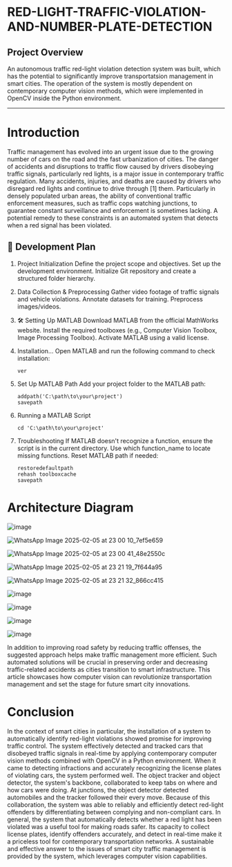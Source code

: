 # RED-LIGHT-TRAFFIC-VIOLATION-AND-NUMBER-PLATE-DETECTION

## Project Overview
An autonomous traffic red-light violation detection system was built, which has the potential to significantly improve transportatsion management in smart cities. The operation of the system is mostly dependent on contemporary computer vision methods, which were implemented in OpenCV inside the Python environment. 

--- 

# Introduction
Traffic management has evolved into an urgent issue due to the growing number of cars on the road and the fast urbanization of cities. The danger of accidents and disruptions to traffic flow caused by drivers disobeying traffic signals, particularly red lights, is a major issue in contemporary traffic regulation. Many accidents, injuries, and deaths are caused by drivers who disregard red lights and continue to drive through [1] them. Particularly in densely populated urban areas, the ability of conventional traffic enforcement measures, such as traffic cops watching junctions, to guarantee constant surveillance and enforcement is sometimes lacking. A potential remedy to these constraints is an automated system that detects when a red signal has been violated.

## 🚀 Development Plan

1. Project Initialization
  Define the project scope and objectives.
  Set up the development environment.
  Initialize Git repository and create a structured folder hierarchy.

2. Data Collection & Preprocessing
  Gather video footage of traffic signals and vehicle violations.
  Annotate datasets for training.
  Preprocess images/videos.

3. 🛠 Setting Up MATLAB
  Download MATLAB from the official MathWorks website.
  Install the required toolboxes (e.g., Computer Vision Toolbox, Image Processing Toolbox).
  Activate MATLAB using a valid license.

4. Installation...
  Open MATLAB and run the following command to check installation:
   ```
   ver
   ```

5. Set Up MATLAB Path
   Add your project folder to the MATLAB path:
   ```
   addpath('C:\path\to\your\project')
   savepath

   ```

6. Running a MATLAB Script
   ```
   cd 'C:\path\to\your\project'

   ```

7. Troubleshooting
  If MATLAB doesn't recognize a function, ensure the script is in the current directory.
  Use which function_name to locate missing functions.
  Reset MATLAB path if needed:
    ```
    restoredefaultpath
    rehash toolboxcache
    savepath
    ```

    
# Architecture Diagram 
![image](https://github.com/user-attachments/assets/4b2d13b9-31d4-48b7-a4df-e4fd6fc1bea2)



![WhatsApp Image 2025-02-05 at 23 00 10_7ef5e659](https://github.com/user-attachments/assets/506e9321-1024-4342-b4a8-4abf6bc9e0a0)

![WhatsApp Image 2025-02-05 at 23 00 41_48e2550c](https://github.com/user-attachments/assets/8409c50e-abaa-4f25-b53e-f4d868aacd84)

![WhatsApp Image 2025-02-05 at 23 21 19_7f644a95](https://github.com/user-attachments/assets/be910a23-eda8-41ba-8674-11e9adfe6c90)

![WhatsApp Image 2025-02-05 at 23 21 32_866cc415](https://github.com/user-attachments/assets/ad93ff1d-2875-4787-9b4a-8a760072622b)

![image](https://github.com/user-attachments/assets/c927f744-bd95-4d78-a97f-61762b7a0bce)

![image](https://github.com/user-attachments/assets/8a755611-775b-411a-837f-a6cf51fd0991)

![image](https://github.com/user-attachments/assets/81d30275-baa5-468b-9b2b-c3db22062e91)

![image](https://github.com/user-attachments/assets/02a1cdad-0410-484e-abba-41cc3b2cf46f)




In addition to improving road safety by reducing traffic offenses, the suggested approach helps make traffic management more efficient. Such automated solutions will be crucial in preserving order and decreasing traffic-related accidents as cities transition to smart infrastructure. This article showcases how computer vision can revolutionize transportation management and set the stage for future smart city innovations.

# Conclusion
In the context of smart cities in particular, the installation of a system to automatically identify red-light violations showed promise for improving traffic control. The system effectively detected and tracked cars that disobeyed traffic signals in real-time by applying contemporary computer vision methods combined with OpenCV in a Python environment. When it came to detecting infractions and accurately recognizing the license plates of violating cars, the system performed well.
The object tracker and object detector, the system's backbone, collaborated to keep tabs on where and how cars were doing. At junctions, the object detector detected automobiles and the tracker followed their every move. Because of this collaboration, the system was able to reliably and efficiently detect red-light offenders by differentiating between complying and non-compliant cars.
In general, the system that automatically detects whether a red light has been violated was a useful tool for making roads safer. Its capacity to collect license plates, identify offenders accurately, and detect in real-time make it a priceless tool for contemporary transportation networks. A sustainable and effective answer to the issues of smart city traffic management is provided by the system, which leverages computer vision capabilities.
